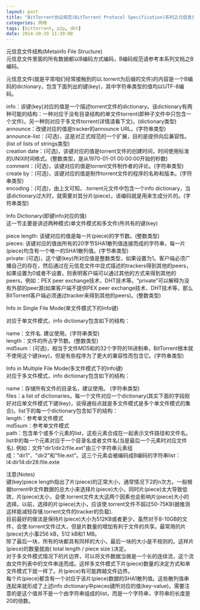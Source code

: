 ```yaml
---
layout: post
title: "BitTorrent协议规范(BitTorrent Protocol Specification)系列之元信息文件结构(Metainfo File Structure)-第二部分"
categories: 网络
tags: [bittorrent, p2p, dht]
date: 2014-10-29 11:39:00
---
```


<p>元信息文件结构(Metainfo File Structure)<br />元信息文件里面的所有数据都以B编码方式编码，B编码规范请参考本系列文档之B编码。</p>
<p>元信息文件(就是平常咱们经常接触到的以.torrent为后缀的文件)的内容是一个B编码的dictionary，包含下面列出的键(key)，其中字符串类型的值均以UTF-8编码。</p>
<p>info：该键(key)对应的值是一个描述torrent文件的dictionary。该dictionary有两种可能的结构：一种对应于没有目录结构的单文件torrent(即种子文件中只包含一个文件)，另一种则对应于多文件torrent(详情请看下文)。(dictionary类型) <br />announce：改键对应的值是tracker的announce URL。(字符串类型) <br />announce-list：(可选)，这是对正式规范的一个扩展，目的是提供向后兼容性。(list of lists of strings类型) <br />creation date：(可选)，该键对应的值是torrent文件的创建时间，时间使用标准的UNIX时间格式。(整数类型，是从1970-01-01 00:00:00开始的秒数)&nbsp; <br />comment：(可选)，该键对应的值是torrent文件制作者的评论。(字符串类型) <br />create by：(可选)，该键对应的值是制作torrent文件的程序的名称和版本。(字符串类型) <br />encoding：(可选)，由上文可知，.torrent元文件中包含一个info dictionary，当该dictionary过大时，就需要对其分片(piece)，该编码就是用来生成分片的。(字符串类型) </p>
<p>Info Dictionary(即键Info对应的值) <br />这一节主要是讲述两种模式(单文件模式和多文件)所共有的键(key)</p>
<p>piece length: 该键对应的值是每一片(piece)的字节数。(整数类型) <br />pieces: 该键对应的值由所有的20字节SHA1散列值连接而成的字符串，每一片(piece)均含有一个唯一的SHA1散列值。(字节串类型) <br />private: (可选)，这个键(key)所对应值是整数类型，如果设置为1。客户端必须广播自己的存在，然后通过在元信息文件中显式描述的trackers得到其他的peers，如果设置为0或者不设置，则表明客户端可以通过其他的方式来得到其他的peers，例如：PEX peer exchange技术，DHT技术等。&#8220;private&#8221;可以解释为没有外部的peer源(如果客户端不提供PEX peer exchange技术、DHT技术等，那么BitTorrent客户端必须通过tracker来得到其他的peers)。(整数类型)</p>
<p>Info in Single File Mode(单文件模式下的Info键)</p>
<p>对应于单文件模式，info dictionary包含如下的结构：</p>
<p>name：文件名. 建议使用。(字符串类型) <br />length：文件的所占字节数。(整数类型) <br />md5sum：(可选)，相当于文件MD5和的32个字符的16进制串，BitTorrent根本就不使用这个键(key)，但是有些程序为了更大的兼容性而包含它。(字符串类型)</p>
<p>Info in Multiple File Mode(多文件模式下的Info键)<br />对应于多文件模式，info dictionary包含如下的结构：</p>
<p>name：存储所有文件的目录名，建议使用。 (字符串类型) <br />files：a list of dictionaries，每一个文件对应一个dictionary(其实下面的字段刚好对应单文件模式下键(key)，说得通俗点就是多文件模式是多个单文件模式的集合)。list下的每一个dictionary包含如下的结构： <br />length：参考单文件模式 <br />md5sum：参考单文件模式 <br />path：包含单个或多个元素的list，这些元素合成在一起表示文件路径和文件名。list中的每一个元素对应于一个目录名或者文件名(当是最后一个元素时对应文件名). 例如：文件"dir1/dir2/file.ext"由三个字符串元素组成："dir1"、"dir2"和"file.ext"。这三个元素会被编码成B编码的字符串list：l4:dir14:dir28:file.exte </p>
<p>注意(Notes)<br />键(key)piece length指出了片(piece)的正常大小，通常情况下2的n次方。一般根据torrent中文件数据的总大小来选择片(piece)大小，同时片(piece)太大导致低效，片(piece)太小，会使.torrent文件太大这两个因素也会影响片(piece)大小的选择。以前，选择的片(piece)大小，应该使.torrent文件不超过50-75KB(据推测这样能减轻存储.torrent文件的tracker的负载). <br />目前最好的做法是保持片(piece)大小为512KB或者更少，虽然对于8-10GB的文件，会使.torrent文件过大，但是片数量的增加有利于文件的共享。最常用的片(piece)大小事256 kB，512 kB和1 MB。 <br />除了最后一块，所有的块都具有同样的大小，最后一块的大小是不规则的。这样片(piece)的数量就由( total length / piece size )决定。 <br />对于多文件模式情况下的片边界，可以将文件数据当做是一个长的连续流，这个流由文件列表中的文件串连而成。这样多文件模式下片(piece)数量的决定方式和单文件模式下就一样了。片(piece)有可能跨越文件边界。 <br />每个片(piece)都含有一个对应于该片(piece)数据的SHA1散列值。这些散列值串连起来就形成了上述info dictionary中pieces键所对应的值(key-value)。需要注意的是这个值并不是一个由字符串组成的list，而是一个字符串，字符串的长度是20的倍数。</p>
